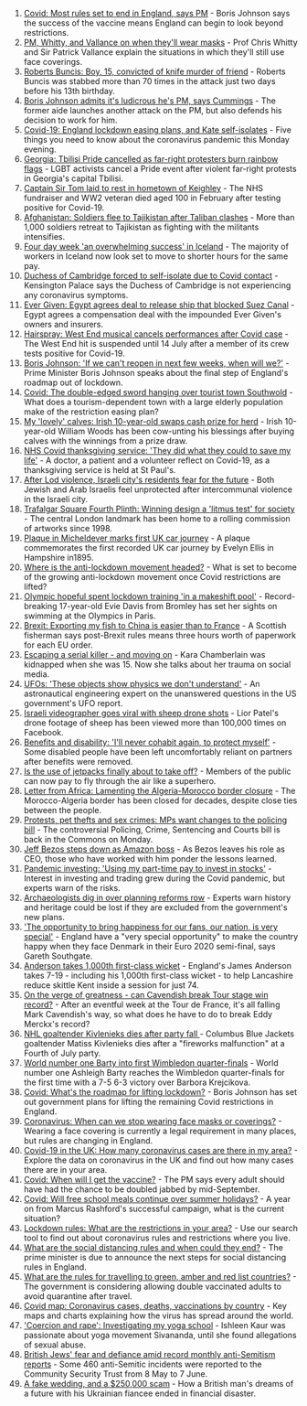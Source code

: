 1. [Covid: Most rules set to end in England, says PM](https://www.bbc.co.uk/news/uk-57725523) - Boris Johnson says the success of the vaccine means England can begin to look beyond restrictions.
2. [PM, Whitty, and Vallance on when they'll wear masks](https://www.bbc.co.uk/news/uk-57728218) - Prof Chris Whitty and Sir Patrick Vallance explain the situations in which they'll still use face coverings.
3. [Roberts Buncis: Boy, 15, convicted of knife murder of friend](https://www.bbc.co.uk/news/uk-england-lincolnshire-57724953) - Roberts Buncis was stabbed more than 70 times in the attack just two days before his 13th birthday.
4. [Boris Johnson admits it's ludicrous he's PM, says Cummings](https://www.bbc.co.uk/news/uk-politics-57722457) - The former aide launches another attack on the PM, but also defends his decision to work for him.
5. [Covid-19: England lockdown easing plans, and Kate self-isolates](https://www.bbc.co.uk/news/uk-57722687) - Five things you need to know about the coronavirus pandemic this Monday evening.
6. [Georgia: Tbilisi Pride cancelled as far-right protesters burn rainbow flags](https://www.bbc.co.uk/news/world-europe-57727887) - LGBT activists cancel a Pride event after violent far-right protests in Georgia's capital Tbilisi.
7. [Captain Sir Tom laid to rest in hometown of Keighley](https://www.bbc.co.uk/news/uk-england-leeds-57725373) - The NHS fundraiser and WW2 veteran died aged 100 in February after testing positive for Covid-19.
8. [Afghanistan: Soldiers flee to Tajikistan after Taliban clashes](https://www.bbc.co.uk/news/world-asia-57720103) - More than 1,000 soldiers retreat to Tajikistan as fighting with the militants intensifies.
9. [Four day week 'an overwhelming success' in Iceland](https://www.bbc.co.uk/news/business-57724779) - The majority of workers in Iceland now look set to move to shorter hours for the same pay.
10. [Duchess of Cambridge forced to self-isolate due to Covid contact](https://www.bbc.co.uk/news/uk-57721140) - Kensington Palace says the Duchess of Cambridge is not experiencing any coronavirus symptoms.
11. [Ever Given: Egypt agrees deal to release ship that blocked Suez Canal](https://www.bbc.co.uk/news/world-middle-east-57719551) - Egypt agrees a compensation deal with the impounded Ever Given's owners and insurers.
12. [Hairspray: West End musical cancels performances after Covid case](https://www.bbc.co.uk/news/entertainment-arts-57725704) - The West End hit is suspended until 14 July after a member of its crew tests positive for Covid-19.
13. [Boris Johnson: 'If we can't reopen in next few weeks, when will we?'](https://www.bbc.co.uk/news/uk-57728217) - Prime Minister Boris Johnson speaks about the final step of England's roadmap out of lockdown.
14. [Covid: The double-edged sword hanging over tourist town Southwold](https://www.bbc.co.uk/news/uk-england-suffolk-57725734) - What does a tourism-dependent town with a large elderly population make of the restriction easing plan?
15. [My 'lovely' calves: Irish 10-year-old swaps cash prize for herd](https://www.bbc.co.uk/news/world-europe-57723463) - Irish 10-year-old William Woods has been cow-unting his blessings after buying calves with the winnings from a prize draw.
16. [NHS Covid thanksgiving service: 'They did what they could to save my life'](https://www.bbc.co.uk/news/57724439) - A doctor, a patient and a volunteer reflect on Covid-19, as a thanksgiving service is held at St Paul's.
17. [After Lod violence, Israeli city's residents fear for the future](https://www.bbc.co.uk/news/world-middle-east-57698950) - Both Jewish and Arab Israelis feel unprotected after intercommunal violence in the Israeli city.
18. [Trafalgar Square Fourth Plinth: Winning design a 'litmus test' for society](https://www.bbc.co.uk/news/uk-england-london-57699300) - The central London landmark has been home to a rolling commission of artworks since 1998.
19. [Plaque in Micheldever marks first UK car journey](https://www.bbc.co.uk/news/uk-england-hampshire-57698243) - A plaque commemorates the first recorded UK car journey by Evelyn Ellis in Hampshire in1895.
20. [Where is the anti-lockdown movement headed?](https://www.bbc.co.uk/news/uk-57702177) - What is set to become of the growing anti-lockdown movement once Covid restrictions are lifted?
21. [Olympic hopeful spent lockdown training 'in a makeshift pool'](https://www.bbc.co.uk/news/uk-england-london-57672878) - Record-breaking 17-year-old Evie Davis from Bromley has set her sights on swimming at the Olympics in Paris.
22. [Brexit: Exporting my fish to China is easier than to France](https://www.bbc.co.uk/news/uk-57696461) - A Scottish fisherman says post-Brexit rules means three hours worth of paperwork for each EU order.
23. [Escaping a serial killer - and moving on](https://www.bbc.co.uk/news/newsbeat-57657820) - Kara Chamberlain was kidnapped when she was 15. Now she talks about her trauma on social media.
24. [UFOs: 'These objects show physics we don't understand'](https://www.bbc.co.uk/news/world-us-canada-57698819) - An astronautical engineering expert on the unanswered questions in the US government's UFO report.
25. [Israeli videographer goes viral with sheep drone shots](https://www.bbc.co.uk/news/world-middle-east-57690125) - Lior Patel's drone footage of sheep has been viewed more than 100,000 times on Facebook.
26. [Benefits and disability: 'I'll never cohabit again, to protect myself'](https://www.bbc.co.uk/news/disability-57482418) - Some disabled people have been left uncomfortably reliant on partners after benefits were removed.
27. [Is the use of jetpacks finally about to take off?](https://www.bbc.co.uk/news/business-57652297) - Members of the public can now pay to fly through the air like a superhero.
28. [Letter from Africa: Lamenting the Algeria-Morocco border closure](https://www.bbc.co.uk/news/world-africa-57467644) - The Morocco-Algeria border has been closed for decades, despite close ties between the people.
29. [Protests, pet thefts and sex crimes: MPs want changes to the policing bill](https://www.bbc.co.uk/news/uk-politics-57680917) - The controversial Policing, Crime, Sentencing and Courts bill is back in the Commons on Monday.
30. [Jeff Bezos steps down as Amazon boss](https://www.bbc.co.uk/news/technology-57704479) - As Bezos leaves his role as CEO, those who have worked with him ponder the lessons learned.
31. [Pandemic investing: 'Using my part-time pay to invest in stocks'](https://www.bbc.co.uk/news/uk-wales-57499560) - Interest in investing and trading grew during the Covid pandemic, but experts warn of the risks.
32. [Archaeologists dig in over planning reforms row](https://www.bbc.co.uk/news/uk-57334928) - Experts warn history and heritage could be lost if they are excluded from the government's new plans.
33. ['The opportunity to bring happiness for our fans, our nation, is very special'](https://www.bbc.co.uk/sport/football/57725655) - England have a "very special opportunity" to make the country happy when they face Denmark in their Euro 2020 semi-final, says Gareth Southgate.
34. [Anderson takes 1,000th first-class wicket](https://www.bbc.co.uk/sport/cricket/57716431) - England's James Anderson takes 7-19 - including his 1,000th first-class wicket - to help Lancashire reduce skittle Kent inside a session for just 74.
35. [On the verge of greatness - can Cavendish break Tour stage win record?](https://www.bbc.co.uk/sport/cycling/57716629) - After an eventful week at the Tour de France, it's all falling Mark Cavendish's way, so what does he have to do to break Eddy Merckx's record?
36. [NHL goaltender Kivlenieks dies after party fall ](https://www.bbc.co.uk/sport/ice-hockey/57725848) - Columbus Blue Jackets goaltender Matiss Kivlenieks dies after a "fireworks malfunction" at a Fourth of July party.
37. [World number one Barty into first Wimbledon quarter-finals](https://www.bbc.co.uk/sport/tennis/57724076) - World number one Ashleigh Barty reaches the Wimbledon quarter-finals for the first time with a 7-5 6-3 victory over Barbora Krejcikova.
38. [Covid: What's the roadmap for lifting lockdown?](https://www.bbc.co.uk/news/explainers-52530518) - Boris Johnson has set out government plans for lifting the remaining Covid restrictions in England.
39. [Coronavirus: When can we stop wearing face masks or coverings?](https://www.bbc.co.uk/news/health-51205344) - Wearing a face covering is currently a legal requirement in many places, but rules are changing in England.
40. [Covid-19 in the UK: How many coronavirus cases are there in my area?](https://www.bbc.co.uk/news/uk-51768274) - Explore the data on coronavirus in the UK and find out how many cases there are in your area.
41. [Covid: When will I get the vaccine?](https://www.bbc.co.uk/news/health-55045639) - The PM says every adult should have had the chance to be doubled jabbed by mid-September.
42. [Covid: Will free school meals continue over summer holidays?](https://www.bbc.co.uk/news/explainers-53053337) - A year on from Marcus Rashford's successful campaign, what is the current situation?
43. [Lockdown rules: What are the restrictions in your area?](https://www.bbc.co.uk/news/uk-54373904) - Use our search tool to find out about coronavirus rules and restrictions where you live.
44. [What are the social distancing rules and when could they end?](https://www.bbc.co.uk/news/uk-51506729) - The prime minister is due to announce the next steps for social distancing rules in England.
45. [What are the rules for travelling to green, amber and red list countries?](https://www.bbc.co.uk/news/explainers-52544307) - The government is considering allowing double vaccinated adults to avoid quarantine after travel.
46. [Covid map: Coronavirus cases, deaths, vaccinations by country](https://www.bbc.co.uk/news/world-51235105) - Key maps and charts explaining how the virus has spread around the world.
47. ['Coercion and rape': Investigating my yoga school](https://www.bbc.co.uk/news/world-asia-india-57400014) - Ishleen Kaur was passionate about yoga movement Sivananda, until she found allegations of sexual abuse.
48. [British Jews' fear and defiance amid record monthly anti-Semitism reports](https://www.bbc.co.uk/news/uk-57339266) - Some 460 anti-Semitic incidents were reported to the Community Security Trust from 8 May to 7 June.
49. [A fake wedding, and a $250,000 scam](https://www.bbc.co.uk/news/world-europe-57358241) - How a British man's dreams of a future with his Ukrainian fiancee ended in financial disaster.
